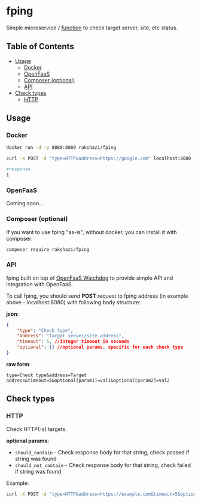 # fping

Simple microservice / [function](https://openfaas.com) to check target server, site, etc status.

## Table of Contents
<!-- vim-markdown-toc GFM -->

* [Usage](#usage)
    - [Docker](#docker)
    - [OpenFaaS](#openfaas)
    - [Composer (optional)](#composer-optional)
    - [API](#api)
* [Check types](#check-types)
    - [HTTP](#http)

<!-- vim-markdown-toc -->

## Usage

### Docker

```bash
docker run -d -p 8080:8080 rakshazi/fping

curl -X POST -d "type=HTTP&address=https://google.com" localhost:8080

#response
1
```

### OpenFaaS

Coming soon...

### Composer (optional)

If you want to use fping "as-is", without docker, you can install it with composer:

```bash
composer require rakshazi/fping
```

### API

fping built on top of [OpenFaaS Watchdog](https://openfaas.com) to provide simple API and integration with OpenFaaS.

To call fping, you should send **POST** request to fping address (in example above - localhost:8080) with following body structure:

**json**:

```json
{
    "type": "Check type",
    "address": "Target server/site address",
    "timeout": 5, //integer timeout in seconds
    "optional": {} //optional params, specific for each check type
}
```

**raw form**:

```
type=Check type&address=Target address&timeout=5&optional[param1]=val1&optional[param2]=val2
```

## Check types

### HTTP

Check HTTP(-s) targets.

**optional params**:
 * `should_contain` - Check response body for that string, check passed if string was found
 * `should_not_contain` - Check response body for that string, check failed if string was found

Example:

```bash
curl -X POST -d "type=HTTP&address=https://example.com&timeout=5&optional[should_contain]=healthy&optional[should_not_contain]=error" localhost:8080
```
